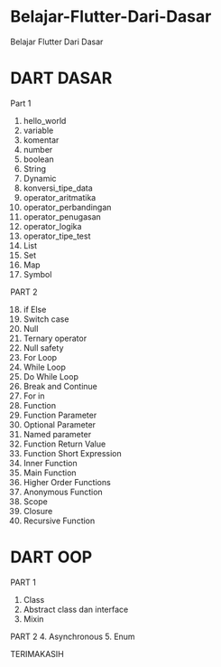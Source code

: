 # Belajar-Flutter-Dari-Dasar

Belajar Flutter Dari Dasar

# DART DASAR

Part 1

1. hello_world
2. variable
3. komentar
4. number
5. boolean
6. String
7. Dynamic
8. konversi_tipe_data
9. operator_aritmatika
10. operator_perbandingan
11. operator_penugasan
12. operator_logika
13. operator_tipe_test
14. List
15. Set
16. Map
17. Symbol

PART 2

18. if Else
19. Switch case
20. Null
21. Ternary operator
22. Null safety
23. For Loop
24. While Loop
25. Do While Loop
26. Break and Continue
27. For in
28. Function
29. Function Parameter
30. Optional Parameter
31. Named parameter
32. Function Return Value
33. Function Short Expression
34. Inner Function
35. Main Function
36. Higher Order Functions
37. Anonymous Function
38. Scope
39. Closure
40. Recursive Function

# DART OOP

PART 1

1. Class
2. Abstract class dan interface
3. Mixin

PART 2 4. Asynchronous 5. Enum

TERIMAKASIH
